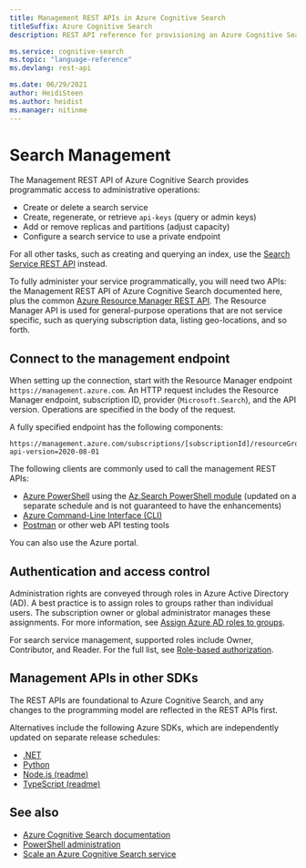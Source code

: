 ```yaml
---
title: Management REST APIs in Azure Cognitive Search
titleSuffix: Azure Cognitive Search
description: REST API reference for provisioning an Azure Cognitive Search service for public or private access. You can also manage API keys and configure capacity.

ms.service: cognitive-search
ms.topic: "language-reference"
ms.devlang: rest-api

ms.date: 06/29/2021
author: HeidiSteen
ms.author: heidist
ms.manager: nitinme
---
```


# Search Management

The Management REST API of Azure Cognitive Search provides programmatic access to administrative operations:

+ Create or delete a search service
+ Create, regenerate, or retrieve `api-keys` (query or admin keys)
+ Add or remove replicas and partitions (adjust capacity)
+ Configure a search service to use a private endpoint

For all other tasks, such as creating and querying an index, use the [Search Service REST API](/rest/api/searchservice/) instead.

To fully administer your service programmatically, you will need two APIs: the Management REST API of Azure Cognitive Search documented here, plus the common [Azure Resource Manager REST API](/rest/api/searchmanagement/). The Resource Manager API is used for general-purpose operations that are not service specific, such as querying subscription data, listing geo-locations, and so forth. 

## Connect to the management endpoint

When setting up the connection, start with the Resource Manager endpoint `https://management.azure.com`. An HTTP request includes the Resource Manager endpoint, subscription ID, provider (`Microsoft.Search`), and the API version. Operations are specified in the body of the request.

A fully specified endpoint has the following components:

```http
https://management.azure.com/subscriptions/[subscriptionId]/resourceGroups/[resourceGroupName]/providers/Microsoft.Search/searchServices/[serviceName]?api-version=2020-08-01
```

The following clients are commonly used to call the management REST APIs:

+ [Azure PowerShell](/azure/search/search-manage-powershell) using the [Az.Search PowerShell module](/powershell/module/az.search) (updated on a separate schedule and is not guaranteed to have the enhancements)
+ [Azure Command-Line Interface (CLI)](/cli/azure/)
+ [Postman](https://www.postman.com/downloads/) or other web API testing tools

You can also use the Azure portal.

## Authentication and access control

Administration rights are conveyed through roles in Azure Active Directory (AD). A best practice is to assign roles to groups rather than individual users. The subscription owner or global administrator manages these assignments. For more information, see [Assign Azure AD roles to groups](azure/active-directory/roles/groups-assign-role).

For search service management, supported roles include Owner, Contributor, and Reader. For the full list, see [Role-based authorization](/azure/search/search-security-rbac).

## Management APIs in other SDKs

The REST APIs are foundational to Azure Cognitive Search, and any changes to the programming model are reflected in the REST APIs first.

Alternatives include the following Azure SDKs, which are independently updated on separate release schedules:

+ [.NET](/dotnet/api/overview/azure/search/management)
+ [Python](/python/api/overview/azure/search/management?view=azure-python)
+ [Node.js (readme)](/Azure/azure-rest-api-specs/blob/master/specification/search/resource-manager/readme.nodejs.md)
+ [TypeScript (readme)](/Azure/azure-rest-api-specs/blob/master/specification/search/resource-manager/readme.typescript.md)

## See also

+ [Azure Cognitive Search documentation](/documentation/services/search/)
+ [PowerShell administration](/azure/search/search-manage-powershell)
+ [Scale an Azure Cognitive Search service](/azure/search/search-capacity-planning)
